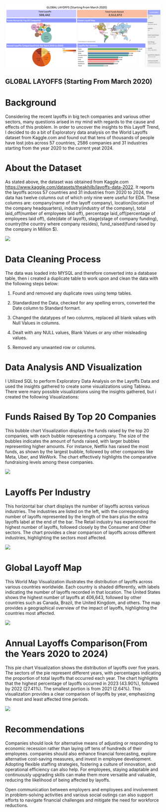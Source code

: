 ![](https://github.com/RM-Sharma999/WORLD-LAYOFFS-DATA-CLEANING-AND-EDA/blob/main/Global%20Layoffs%20(Starting%20from%20March%202020).png)

## GLOBAL LAYOFFS (Starting From March 2020)

# Background
Considering the recent layoffs in big tech companies and various other sectors, many questions arised in my mind with regards to the cause and effects of this problem. In order to uncover the insights to this Layoff Trend, I decided to do a bit of Exploratory data analysis on the World Layoffs dataset from Kaggle.com and found out that tens of thousands of people have lost jobs across 57 countries, 2586 companies and 31 industries starting from the year 2020 to the current yeat 2024.

# About the Dataset
As stated above, the dataset was obtained from Kaggle.com https://www.kaggle.com/datasets/theakhilb/layoffs-data-2022. It reports the layoffs across 57 countries and 31 industries from 2020 to 2024, the data has twelve columns out of which only nine were useful for EDA. These columns are: company(name of the layoff company), location(location of the company headquarters), industry(industry of the company), total laid_off(number of employees laid off), percentage laid_off(percentage of employees laid off), date(date of layoff), stage(stage of company funding), country(the country where company resides), fund_raised(fund raised by the company in Million $). 


![](https://i.imgur.com/OEYzKPw.png)

# Data Cleaning Process
The data was loaded into MYSQL and therefore converted into a database table, then i created a duplicate table to work upon and clean the data with the following steps below:

1. Found and removed any duplicate rows using temp tables.

2. Standardized the Data, checked for any spelling errors, converted the Date column to Standard formart. 

3. Changed the datatypes of two columns, replaced all blank values with Null Values in columns.

4. Dealt with any NULL values, Blank Values or any other misleading values.

5. Removed any unwanted row or columns.

# Data Analysis AND Visualization
I Utilized SQL to perform Exploratory Data Analysis on the Layoffs Data and used the insights gathered to create some visualizations using Tableau. There were many possible visualizations using the insights gathered, but i created the following Visualizations:

# Funds Raised By Top 20 Companies
This bubble chart Visualization displays the funds raised by the top 20 companies, with each bubble representing a company. The size of the bubbles indicates the amount of funds raised, with larger bubbles representing higher amounts. For instance, Netflix has raised the most funds, as shown by the largest bubble, followed by other companies like Meta, Uber, and WeWork. The chart effectively highlights the comparative fundraising levels among these companies.

![](https://i.imgur.com/id4VV2U.png)

# Layoffs Per Industry
This horizontal bar chart displays the number of layoffs across various industries. The industries are listed on the left, with the corresponding number of layoffs represented by the length of the bars plus the extra layoffs label at the end of the bar. The Retail industry has experienced the highest number of layoffs, followed closely by the Consumer and Other sectors. The chart provides a clear comparison of layoffs across different industries, highlighting the sectors most affected.

![](https://i.imgur.com/W5d9ZV9.png)

# Global Layoff Map
This World Map Visualization illustrates the distribution of layoffs across various countries worldwide. Each country is shaded differently, with labels indicating the number of layoffs recorded in that location. The United States shows the highest number of layoffs at 406,643, followed by other countries such as Canada, Brazil, the United Kingdom, and others. The map provides a geographical overview of the impact of layoffs, highlighting the countries most affected.

![](https://i.imgur.com/HdGjst3.png)

# Annual Layoffs Comparison(From the Years 2020 to 2024)
This pie chart Visualization shows the distribution of layoffs over five years. The sectors of the pie represent different years, with percentages indicating the proportion of total layoffs that occurred each year. The chart highlights that the highest percentage of layoffs occurred in 2023 (43.90%), followed by 2022 (27.41%). The smallest portion is from 2021 (2.64%). This visualization provides a clear comparison of layoffs by year, emphasizing the most and least affected time periods.

![](https://i.imgur.com/yMVKgWR.png)

# Recommendations
Companies should look for alternative means of adjusting or responding to economic recession rather than laying off tens of hundreds of their employees. companies should also enhance financial forecasting, explore alternative cost-saving measures, and invest in employee development. Adopting flexible staffing strategies, fostering a culture of innovation, and operational efficiency can also help. For employees, staying adaptable and continuously upgrading skills can make them more versatile and valuable, reducing the likelihood of being affected by layoffs.

Open communication between employers and employees and involvement in problem-solving activities and various social outings can also support efforts to navigate financial challenges and mitigate the need for workforce reductions.

